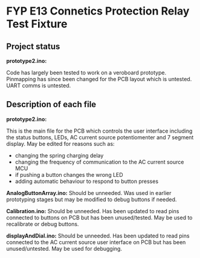 # FYP E13 Connetics Protection Relay Test Fixture

## Project status
**prototype2.ino:**

Code has largely been tested to work on a veroboard prototype. Pinmapping has since been changed for the PCB layout which is untested. UART comms is untested. 

## Description of each file
**prototype2.ino:**

This is the main file for the PCB which controls the user interface including the status buttons, LEDs, AC current source potentiomenter and 7 segment display. 
May be edited for reasons such as:
- changing the spring charging delay
- changing the frequency of communication to the AC current source MCU
- if pushing a button changes the wrong LED
- adding automatic behaviour to respond to button presses

**AnalogButtonArray.ino:**
Should be unneeded. Was used in earlier prototyping stages but may be modified to debug buttons if needed.

**Calibration.ino:**
Should be unneeded. Has been updated to read pins connected to buttons on PCB but has been unused/tested. May be used to recalibrate or debug buttons.

**displayAndDial.ino:**
Should be unneeded. Has been updated to read pins connected to the AC current source user interface on PCB but has been unused/untested. May be used for debugging. 


